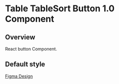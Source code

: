 # Table TableSort Button 1.0 Component

## Overview

React button Component.

## Default style
[Figma Design](https://www.figma.com/design/Q3aIuqsK0HWrUrOElSFEIb/TORCH-Glare-V1.4.3?node-id=6283-203464&t=Ft2XIKybUdTv2rgR-4)










